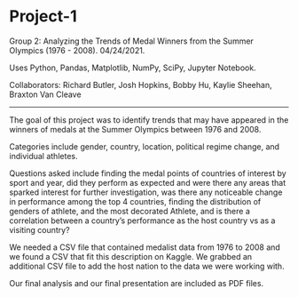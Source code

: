 # Project-1
Group 2: Analyzing the Trends of Medal Winners from the Summer Olympics (1976 - 2008). 04/24/2021.

Uses Python, Pandas, Matplotlib, NumPy, SciPy, Jupyter Notebook.

Collaborators: Richard Butler, Josh Hopkins, Bobby Hu, Kaylie Sheehan, Braxton Van Cleave

-----------------------------------------------------------

The goal of this project was to identify trends that may have appeared in the winners of medals at the Summer Olympics between 1976 and 2008.

Categories include gender, country, location, political regime change, and individual athletes. 

Questions asked include finding the medal points of countries of interest by sport and year, did they perform as expected and were there any areas that sparked interest for further investigation, was there any noticeable change in performance among the top 4 countries, finding the distribution of genders of athlete, and the most decorated Athlete, and is there a correlation between a country’s performance as the host country vs as a visiting country?

We needed a CSV file that contained medalist data from 1976 to 2008 and we found a CSV that fit this description on Kaggle.
We grabbed an additional CSV file to add the host nation to the data we were working with.

Our final analysis and our final presentation are included as PDF files.
